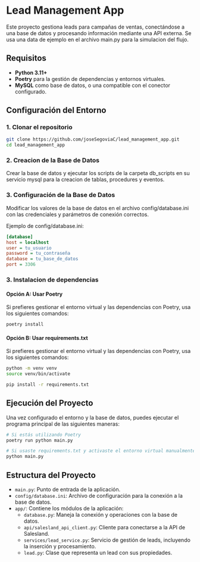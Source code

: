 # Lead Management App

Este proyecto gestiona leads para campañas de ventas, conectándose a una base de datos y procesando información mediante una API externa.
Se usa una data de ejemplo en el archivo main.py para la simulacion del flujo.

## Requisitos

- **Python 3.11+**
- **Poetry** para la gestión de dependencias y entornos virtuales.
- **MySQL** como base de datos, o una compatible con el conector configurado.

## Configuración del Entorno

### 1. Clonar el repositorio

```bash
git clone https://github.com/joseSegoviaC/lead_management_app.git
cd lead_management_app
```
### 2. Creacion de la Base de Datos

Crear la base de datos y ejecutar los scripts de la carpeta db_scripts en su servicio mysql para la creacion de tablas, procedures y eventos.

### 3. Configuración de la Base de Datos

Modificar los valores de la base de datos en el archivo config/database.ini con las credenciales y parámetros de conexión correctos.

Ejemplo de config/database.ini:

```ini
[database]
host = localhost
user = tu_usuario
password = tu_contraseña
database = tu_base_de_datos
port = 3306
```

### 3. Instalacion de dependencias

#### Opción A: Usar Poetry

Si prefieres gestionar el entorno virtual y las dependencias con Poetry, usa los siguientes comandos:

```bash
poetry install
```

#### Opción B: Usar requirements.txt

Si prefieres gestionar el entorno virtual y las dependencias con Poetry, usa los siguientes comandos:

```bash
python -m venv venv
source venv/bin/activate

pip install -r requirements.txt
```

## Ejecución del Proyecto

Una vez configurado el entorno y la base de datos, puedes ejecutar el programa principal de las siguientes maneras:

```bash
# Si estás utilizando Poetry
poetry run python main.py

# Si usaste requirements.txt y activaste el entorno virtual manualmente
python main.py
```

## Estructura del Proyecto
- `main.py`: Punto de entrada de la aplicación.
- `config/database.ini`: Archivo de configuración para la conexión a la base de datos.
- `app/`: Contiene los módulos de la aplicación:
  - `database.py`: Maneja la conexión y operaciones con la base de datos.
  - `api/salesland_api_client.py`: Cliente para conectarse a la API de Salesland.
  - `services/lead_service.py`: Servicio de gestión de leads, incluyendo la inserción y procesamiento.
  - `lead.py`: Clase que representa un lead con sus propiedades.